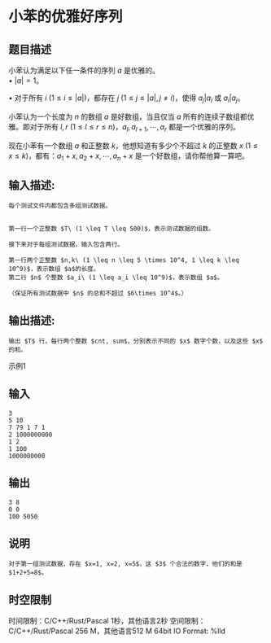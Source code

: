 # 小苯的优雅好序列

## 题目描述

小苯认为满足以下任一条件的序列 $a$ 是优雅的。  
$\bullet\ |a|=1$。  


$\bullet$ 对于所有 $i\ (1 \leq i \leq |a|)$，都存在 $j\ (1 \leq j \leq |a|, j \ne i)$，使得 $a_j | a_i$ 或 $a_i | a_j$。 

  


小苯认为一个长度为 $n$ 的数组 $a$ 是好数组，当且仅当 $a$ 所有的连续子数组都优雅。即对于所有 $l, r\ (1 \leq l \leq r \leq n)$，$a_l, a_{l+1},\cdots,a_r$ 都是一个优雅的序列。  
  
现在小苯有一个数组 $a$ 和正整数 $k$，他想知道有多少个不超过 $k$ 的正整数 $x\ (1 \leq x \leq k)$，都有：$a_1+x, a_2+x,\cdots,a_n+x$ 是一个好数组，请你帮他算一算吧。

## 输入描述:
    
    
    每个测试文件内都包含多组测试数据。  
    
    
    第一行一个正整数 $T\ (1 \leq T \leq 500)$，表示测试数据的组数。
    
    接下来对于每组测试数据，输入包含两行。
    
    第一行两个正整数 $n,k\ (1 \leq n \leq 5 \times 10^4, 1 \leq k \leq 10^9)$，表示数组 $a$的长度。  
    第二行 $n$ 个整数 $a_i\ (1 \leq a_i \leq 10^9)$，表示数组 $a$。
    
    （保证所有测试数据中 $n$ 的总和不超过 $6\times 10^4$。）

## 输出描述:
    
    
    输出 $T$ 行，每行两个整数 $cnt, sum$，分别表示不同的 $x$ 数字个数，以及这些 $x$ 的和。

示例1 

## 输入
    
    
    3
    5 10
    7 79 1 7 1
    2 1000000000
    1 2
    1 100
    1000000000

## 输出
    
    
    3 8
    0 0
    100 5050

## 说明
    
    
    对于第一组测试数据，存在 $x=1, x=2, x=5$，这 $3$ 个合法的数字，他们的和是 $1+2+5=8$。


## 时空限制

时间限制：C/C++/Rust/Pascal 1秒，其他语言2秒
空间限制：C/C++/Rust/Pascal 256 M，其他语言512 M
64bit IO Format: %lld